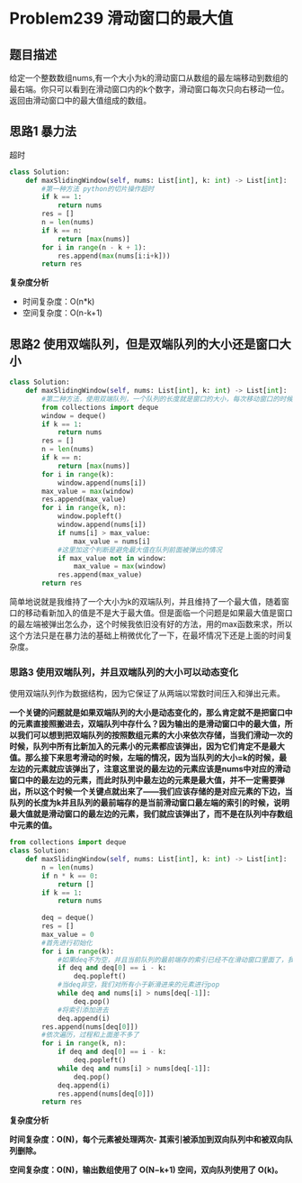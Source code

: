 # Problem239 滑动窗口的最大值

## 题目描述

给定一个整数数组nums,有一个大小为k的滑动窗口从数组的最左端移动到数组的最右端。你只可以看到在滑动窗口内的k个数字，滑动窗口每次只向右移动一位。返回由滑动窗口中的最大值组成的数组。

## 思路1 暴力法

超时

```python
class Solution:
    def maxSlidingWindow(self, nums: List[int], k: int) -> List[int]:
        #第一种方法 python的切片操作超时
        if k == 1:
            return nums
        res = []
        n = len(nums)
        if k == n:
            return [max(nums)]
        for i in range(n - k + 1):
            res.append(max(nums[i:i+k]))
        return res
```

**复杂度分析**

- 时间复杂度：O(n*k)
- 空间复杂度：O(n-k+1)

## 思路2 使用双端队列，但是双端队列的大小还是窗口大小

```python
class Solution:
    def maxSlidingWindow(self, nums: List[int], k: int) -> List[int]:
        #第二种方法，使用双端队列，一个队列的长度就是窗口的大小，每次移动窗口的时候队列前端的元素弹出，然后加入一个元素，并维持一个变量来记录队列的最大值。
        from collections import deque
        window = deque()
        if k == 1:
            return nums
        res = []
        n = len(nums)
        if k == n:
            return [max(nums)]
        for i in range(k):
            window.append(nums[i])
        max_value = max(window)
        res.append(max_value)
        for i in range(k, n):
            window.popleft()
            window.append(nums[i])
            if nums[i] > max_value:
                max_value = nums[i]
            #这里加这个判断是避免最大值在队列前面被弹出的情况
            if max_value not in window:
                max_value = max(window)
            res.append(max_value)
        return res
```

简单地说就是我维持了一个大小为k的双端队列，并且维持了一个最大值，随着窗口的移动看新加入的值是不是大于最大值。但是面临一个问题是如果最大值是窗口的最左端被弹出怎么办，这个时候我依旧没有好的方法，用的max函数来求，所以这个方法只是在暴力法的基础上稍微优化了一下，在最坏情况下还是上面的时间复杂度。

### 思路3 使用双端队列，并且双端队列的大小可以动态变化

使用双端队列作为数据结构，因为它保证了从两端以常数时间压入和弹出元素。

**一个关键的问题就是如果双端队列的大小是动态变化的，那么肯定就不是把窗口中的元素直接照搬进去，双端队列中存什么？因为输出的是滑动窗口中的最大值，所以我们可以想到把双端队列的按照数组元素的大小来依次存储，当我们滑动一次的时候，队列中所有比新加入的元素小的元素都应该弹出，因为它们肯定不是最大值。那么接下来思考滑动的时候，左端的情况，因为当队列的大小=k的时候，最左边的元素就应该弹出了，注意这里说的最左边的元素应该是nums中对应的滑动窗口中的最左边的元素，而此时队列中最左边的元素是最大值，并不一定需要弹出，所以这个时候一个关键点就出来了——我们应该存储的是对应元素的下边，当队列的长度为k并且队列的最前端存的是当前滑动窗口最左端的索引的时候，说明最大值就是滑动窗口的最左边的元素，我们就应该弹出了，而不是在队列中存数组中元素的值。**

```python
from collections import deque
class Solution:
    def maxSlidingWindow(self, nums: List[int], k: int) -> List[int]:
        n = len(nums)
        if n * k == 0:
            return []
        if k == 1:
            return nums
        
        deq = deque()
        res = []
        max_value = 0
        #首先进行初始化
        for i in range(k):
            #如果deq不为空，并且当前队列的最前端存的索引已经不在滑动窗口里面了，我们就需要把最前面的元素进行pop
            if deq and deq[0] == i - k:
                deq.popleft()
            #当deq非空，我们对所有小于新滑进来的元素进行pop
            while deq and nums[i] > nums[deq[-1]]:
                deq.pop()
            #将索引添加进去
            deq.append(i)
        res.append(nums[deq[0]])
        #依次遍历，过程和上面差不多了
        for i in range(k, n):
            if deq and deq[0] == i - k:
                deq.popleft()
            while deq and nums[i] > nums[deq[-1]]:
                deq.pop()
            deq.append(i)
            res.append(nums[deq[0]])
        return res
```

**复杂度分析**

**时间复杂度：O(N)，每个元素被处理两次- 其索引被添加到双向队列中和被双向队列删除。**

**空间复杂度：O(N)，输出数组使用了 O(N−k+1) 空间，双向队列使用了 O(k)。**


